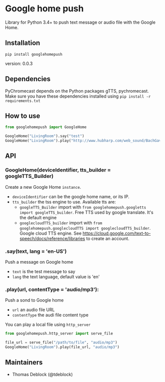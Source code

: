 # Google home push

Library for Python 3.4+ to push text message or audio file with the Google Home.

## Installation

    pip install googlehomepush

version: 0.0.3

## Dependencies

PyChromecast depends on the Python packages gTTS, pychromecast. Make sure you have these dependencies installed using `pip install -r requirements.txt`

## How to use

``` python
from googlehomepush import GoogleHome

GoogleHome("LivingRoom").say("test")
GoogleHome("LivingRoom").play("http://www.hubharp.com/web_sound/BachGavotteShort.mp3")
```

## API

### GoogleHome(deviceIdentifier, tts_builder = googleTTS_Builder)

Create a new Google Home `instance`. 
- `deviceIdentifier` can be the google home name, or its IP.
- `tts_builder` the tss engine to use. Available tts are:
    - `googleTTS_Builder` import with `from googlehomepush.googletts import googleTTS_builder`. Free TTS used by google translate. It's the default engine
    - `googlecloudTTS_builder` import with `from googlehomepush.googlecloudTTS import googlecloudTTS_builder`. Google cloud TTS engine. See https://cloud.google.com/text-to-speech/docs/reference/libraries to create an account.

### .say(text, lang = 'en-US')

Push a message on Google home

- `text` is the test message to say
- `lang` the text language, default value is 'en'

### .play(url, contentType = 'audio/mp3'):

Push a sond to Google home
- `url` an audio file URL
- `contentType` the audi file content type

You can play a local file using `http_server` 

``` python
from googlehomepush.http_server import serve_file

file_url = serve_file("/path/to/file", "audio/mp3")
GoogleHome("LivingRoom").play(file_url, "audio/mp3")
```

## Maintainers

- Thomas Deblock (@tdeblock)

